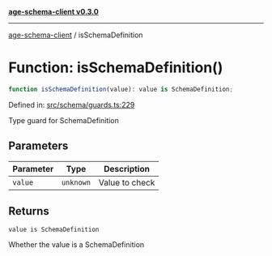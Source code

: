 [**age-schema-client v0.3.0**](../index.md)

***

[age-schema-client](../index.md) / isSchemaDefinition

# Function: isSchemaDefinition()

```ts
function isSchemaDefinition(value): value is SchemaDefinition;
```

Defined in: [src/schema/guards.ts:229](https://github.com/standardbeagle/ageSchemaClient/blob/main/src/schema/guards.ts#L229)

Type guard for SchemaDefinition

## Parameters

| Parameter | Type | Description |
| ------ | ------ | ------ |
| `value` | `unknown` | Value to check |

## Returns

`value is SchemaDefinition`

Whether the value is a SchemaDefinition
